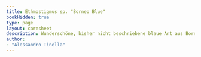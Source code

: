 ```yaml
---
title: Ethmostigmus sp. "Borneo Blue"
bookHidden: true
type: page
layout: caresheet
description: Wunderschöne, bisher nicht beschriebene blaue Art aus Borneo.
author:
- "Alessandro Tinella"
---
```



